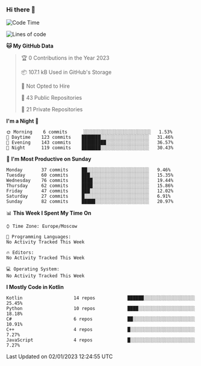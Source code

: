 ### Hi there 👋

<!--
**semwai/semwai** is a ✨ _special_ ✨ repository because its `README.md` (this file) appears on your GitHub profile.

Here are some ideas to get you started:

- 🔭 I’m currently working on ...
- 🌱 I’m currently learning ...
- 👯 I’m looking to collaborate on ...
- 🤔 I’m looking for help with ...
- 💬 Ask me about ...
- 📫 How to reach me: ...
- 😄 Pronouns: ...
- ⚡ Fun fact: ...
-->


<!--START_SECTION:waka-->
![Code Time](http://img.shields.io/badge/Code%20Time-0%20secs-blue)

![Lines of code](https://img.shields.io/badge/From%20Hello%20World%20I%27ve%20Written-1%20Million%20lines%20of%20code-blue)

**🐱 My GitHub Data** 

> 🏆 0 Contributions in the Year 2023
 > 
> 📦 107.1 kB Used in GitHub's Storage 
 > 
> 🚫 Not Opted to Hire
 > 
> 📜 43 Public Repositories 
 > 
> 🔑 21 Private Repositories  
 > 
**I'm a Night 🦉** 

```text
🌞 Morning    6 commits      ░░░░░░░░░░░░░░░░░░░░░░░░░   1.53% 
🌆 Daytime    123 commits    ███████░░░░░░░░░░░░░░░░░░   31.46% 
🌃 Evening    143 commits    █████████░░░░░░░░░░░░░░░░   36.57% 
🌙 Night      119 commits    ███████░░░░░░░░░░░░░░░░░░   30.43%

```
📅 **I'm Most Productive on Sunday** 

```text
Monday       37 commits     ██░░░░░░░░░░░░░░░░░░░░░░░   9.46% 
Tuesday      60 commits     ███░░░░░░░░░░░░░░░░░░░░░░   15.35% 
Wednesday    76 commits     ████░░░░░░░░░░░░░░░░░░░░░   19.44% 
Thursday     62 commits     ████░░░░░░░░░░░░░░░░░░░░░   15.86% 
Friday       47 commits     ███░░░░░░░░░░░░░░░░░░░░░░   12.02% 
Saturday     27 commits     █░░░░░░░░░░░░░░░░░░░░░░░░   6.91% 
Sunday       82 commits     █████░░░░░░░░░░░░░░░░░░░░   20.97%

```


📊 **This Week I Spent My Time On** 

```text
⌚︎ Time Zone: Europe/Moscow

💬 Programming Languages: 
No Activity Tracked This Week

🔥 Editors: 
No Activity Tracked This Week

💻 Operating System: 
No Activity Tracked This Week

```

**I Mostly Code in Kotlin** 

```text
Kotlin                   14 repos            ██████░░░░░░░░░░░░░░░░░░░   25.45% 
Python                   10 repos            ████░░░░░░░░░░░░░░░░░░░░░   18.18% 
C#                       6 repos             ██░░░░░░░░░░░░░░░░░░░░░░░   10.91% 
C++                      4 repos             █░░░░░░░░░░░░░░░░░░░░░░░░   7.27% 
JavaScript               4 repos             █░░░░░░░░░░░░░░░░░░░░░░░░   7.27%

```



 Last Updated on 02/01/2023 12:24:55 UTC
<!--END_SECTION:waka-->
